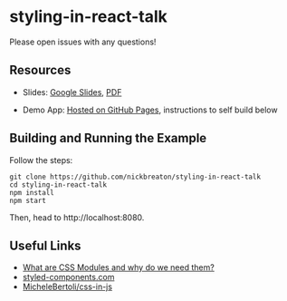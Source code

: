 # styling-in-react-talk

Please open issues with any questions!

## Resources

- Slides: [Google Slides](https://docs.google.com/presentation/d/1dZAJrWioOXV_29lfRNTnrgqICkxLpiFWN5g7O-kgTRM/edit?usp=sharing), [PDF](slides/Styling%20in%20React.pdf)

- Demo App: [Hosted on GitHub Pages](https://nickbreaton.github.io/styling-in-react-talk/), instructions to self build below

## Building and Running the Example

Follow the steps:
```
git clone https://github.com/nickbreaton/styling-in-react-talk
cd styling-in-react-talk
npm install
npm start
```

Then, head to http://localhost:8080.

## Useful Links

- [What are CSS Modules and why do we need them?
](https://css-tricks.com/css-modules-part-1-need/)
- [styled-components.com](https://www.styled-components.com/)
- [MicheleBertoli/css-in-js](https://github.com/MicheleBertoli/css-in-js/blob/master/README.md)
